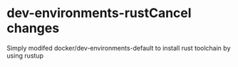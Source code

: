 # dev-environments-rustCancel changes

Simply modifed docker/dev-environments-default to install rust toolchain by using rustup
